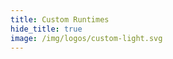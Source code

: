 ```yaml
---
title: Custom Runtimes
hide_title: true
image: /img/logos/custom-light.svg
---
```


<DocHeaderHero title={frontMatter.title} image={frontMatter.image} />
